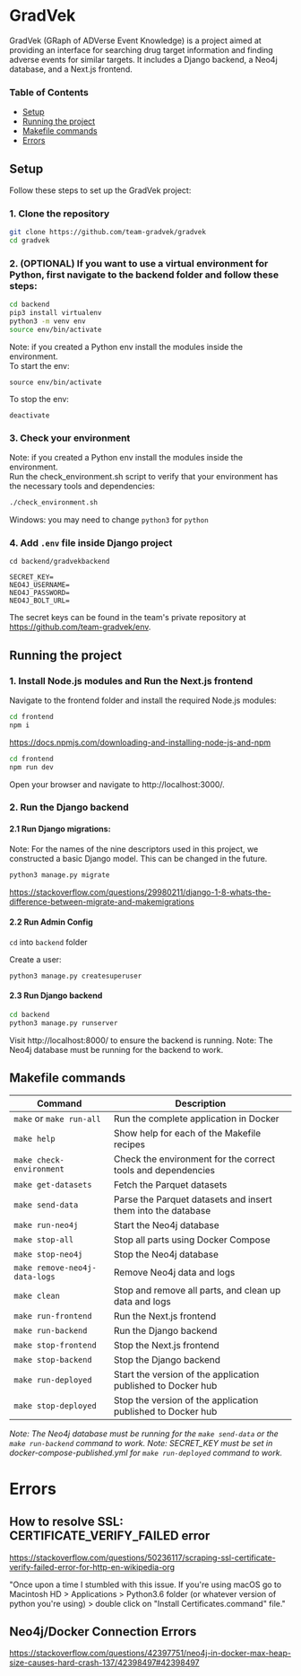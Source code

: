 # GradVek
GradVek (GRaph of ADVerse Event Knowledge) is a project aimed at providing an interface for searching drug target information and finding adverse events for similar targets. It includes a Django backend, a Neo4j database, and a Next.js frontend.

### Table of Contents
* [Setup](#Setup)  
* [Running the project](#running-the-project)  
* [Makefile commands](#makefile-commands)  
* [Errors](#errors)  

## Setup
Follow these steps to set up the GradVek project:

### 1. Clone the repository
```Bash
git clone https://github.com/team-gradvek/gradvek
cd gradvek
```

### 2. (OPTIONAL) If you want to use a virtual environment for Python, first navigate to the backend folder and follow these steps:

```Bash
cd backend
pip3 install virtualenv
python3 -m venv env
source env/bin/activate
```
Note: if you created a Python env install the modules inside the environment.   
To start the env:

```
source env/bin/activate 
```

To stop the env:

```
deactivate 
```
### 3. Check your environment
Note: if you created a Python env install the modules inside the environment.   
Run the check_environment.sh script to verify that your environment has the necessary tools and dependencies:
```Bash
./check_environment.sh
```
Windows: you may need to change `python3` for `python`  

### 4. Add `.env` file inside Django project

`cd backend/gradvekbackend `

```
SECRET_KEY=
NEO4J_USERNAME=
NEO4J_PASSWORD=
NEO4J_BOLT_URL=
```
The secret keys can be found in the team's private repository at https://github.com/team-gradvek/env.


## Running the project
### 1. Install Node.js modules and Run the Next.js frontend

Navigate to the frontend folder and install the required Node.js modules:
```Bash
cd frontend
npm i
```
https://docs.npmjs.com/downloading-and-installing-node-js-and-npm

```bash
cd frontend
npm run dev
```
Open your browser and navigate to http://localhost:3000/.

### 2. Run the Django backend

#### 2.1 Run Django migrations:
Note: For the names of the nine descriptors used in this project, we constructed a basic Django model. This can be changed in the future.

```Bash
python3 manage.py migrate
```
https://stackoverflow.com/questions/29980211/django-1-8-whats-the-difference-between-migrate-and-makemigrations

#### 2.2 Run Admin Config
`cd` into `backend` folder  

Create a user:

```
python3 manage.py createsuperuser
```
#### 2.3 Run Django backend
```bash
cd backend
python3 manage.py runserver
```
Visit http://localhost:8000/ to ensure the backend is running.
Note: The Neo4j database must be running for the backend to work.


## Makefile commands

| Command                       | Description                                                  |
|-------------------------------|--------------------------------------------------------------|
| `make` or `make run-all`      | Run the complete application in Docker                       |
| `make help`                   | Show help for each of the Makefile recipes                   |
| `make check-environment`      | Check the environment for the correct tools and dependencies |
| `make get-datasets`           | Fetch the Parquet datasets                                   |
| `make send-data`              | Parse the Parquet datasets and insert them into the database |
| `make run-neo4j`              | Start the Neo4j database                                     |
| `make stop-all`               | Stop all parts using Docker Compose                          |
| `make stop-neo4j`             | Stop the Neo4j database                                      |
| `make remove-neo4j-data-logs` | Remove Neo4j data and logs                                   |
| `make clean`                  | Stop and remove all parts, and clean up data and logs        |
| `make run-frontend`           | Run the Next.js frontend                                     |
| `make run-backend`            | Run the Django backend                                       |
| `make stop-frontend`          | Stop the Next.js frontend                                    |
| `make stop-backend`           | Stop the Django backend                                      |
| `make run-deployed`           | Start the version of the application published to Docker hub |
| `make stop-deployed`          | Stop the version of the application published to Docker hub  |

_Note: The Neo4j database must be running for the `make send-data` or the `make run-backend` command to work._
_Note: SECRET_KEY must be set in docker-compose-published.yml for `make run-deployed` command to work._


# Errors

## How to resolve  SSL: CERTIFICATE_VERIFY_FAILED error 
https://stackoverflow.com/questions/50236117/scraping-ssl-certificate-verify-failed-error-for-http-en-wikipedia-org

"Once upon a time I stumbled with this issue. If you're using macOS go to Macintosh HD > Applications > Python3.6 folder (or whatever version of python you're using) > double click on "Install Certificates.command" file."

## Neo4j/Docker Connection Errors
https://stackoverflow.com/questions/42397751/neo4j-in-docker-max-heap-size-causes-hard-crash-137/42398497#42398497


